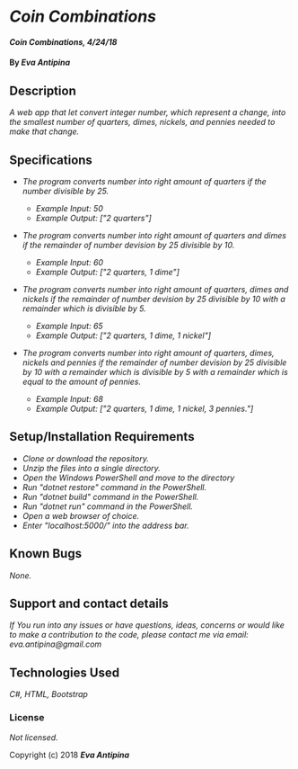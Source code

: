# _Coin Combinations_

#### _Coin Combinations, 4/24/18_

#### By _**Eva Antipina**_

## Description

_A web app that let convert integer number, which represent a change, into the smallest number of quarters, dimes, nickels, and pennies needed to make that change._   

## Specifications

* _The program converts number into right amount of quarters if the number divisible by 25._
  * _Example Input: 50_
  * _Example Output: ["2 quarters"]_

* _The program converts number into right amount of quarters and dimes if the remainder of number devision by 25 divisible by 10._
  * _Example Input: 60_
  * _Example Output: ["2 quarters, 1 dime"]_

* _The program converts number into right amount of quarters, dimes and nickels if the remainder of number devision by 25 divisible by 10 with a remainder which is divisible by 5._
  * _Example Input: 65_
  * _Example Output: ["2 quarters, 1 dime, 1 nickel"]_

* _The program converts number into right amount of quarters, dimes, nickels and pennies if the remainder of number devision by 25 divisible by 10 with a remainder which is divisible by 5 with a remainder which is equal to the amount of pennies._
  * _Example Input: 68_
  * _Example Output: ["2 quarters, 1 dime, 1 nickel, 3 pennies."]_

## Setup/Installation Requirements

* _Clone or download the repository._
* _Unzip the files into a single directory._
* _Open the Windows PowerShell and move to the directory_
* _Run "dotnet restore" command in the PowerShell._
* _Run "dotnet build" command in the PowerShell._
* _Run "dotnet run" command in the PowerShell._
* _Open a web browser of choice._
* _Enter "localhost:5000/" into the address bar._

## Known Bugs

_None._

## Support and contact details

_If You run into any issues or have questions, ideas, concerns or would like to make a contribution to the code, please contact me via email: eva.antipina@gmail.com_

## Technologies Used

_C#, HTML, Bootstrap_

### License

*Not licensed.*

Copyright (c) 2018 **_Eva Antipina_**
